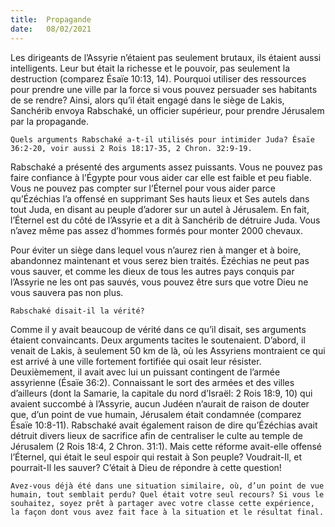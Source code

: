 ```yaml
---
title:  Propagande
date:   08/02/2021
---
```


Les dirigeants de l’Assyrie n’étaient pas seulement brutaux, ils étaient aussi intelligents. Leur but était la richesse et le pouvoir, pas seulement la destruction (comparez Ésaïe 10:13, 14). Pourquoi utiliser des ressources pour prendre une ville par la force si vous pouvez persuader ses habitants de se rendre? Ainsi, alors qu’il était engagé dans le siège de Lakis, Sanchérib envoya Rabschaké, un officier supérieur, pour prendre Jérusalem par la propagande.

`Quels arguments Rabschaké a-t-il utilisés pour intimider Juda? Ésaïe 36:2-20, voir aussi 2 Rois 18:17-35, 2 Chron. 32:9-19.`

Rabschaké a présenté des arguments assez puissants. Vous ne pouvez pas faire confiance à l’Égypte pour vous aider car elle est faible et peu fiable. Vous ne pouvez pas compter sur l’Éternel pour vous aider parce qu’Ézéchias l’a offensé en supprimant Ses hauts lieux et Ses autels dans tout Juda, en disant au peuple d’adorer sur un autel à Jérusalem. En fait, l’Éternel est du côté de l’Assyrie et a dit à Sanchérib de détruire Juda. Vous n’avez même pas assez d’hommes formés pour monter 2000 chevaux.

Pour éviter un siège dans lequel vous n’aurez rien à manger et à boire, abandonnez maintenant et vous serez bien traités. Ézéchias ne peut pas vous sauver, et comme les dieux de tous les autres pays conquis par l’Assyrie ne les ont pas sauvés, vous pouvez être surs que votre Dieu ne vous sauvera pas non plus.

`Rabschaké disait-il la vérité?`

Comme il y avait beaucoup de vérité dans ce qu’il disait, ses arguments étaient convaincants. Deux arguments tacites le soutenaient. D’abord, il venait de Lakis, à seulement 50 km de là, où les Assyriens montraient ce qui est arrivé à une ville fortement fortifiée qui osait leur résister. Deuxièmement, il avait avec lui un puissant contingent de l’armée assyrienne (Ésaïe 36:2). Connaissant le sort des armées et des villes d’ailleurs (dont la Samarie, la capitale du nord d’Israël: 2 Rois 18:9, 10) qui avaient succombé à l’Assyrie, aucun Judéen n’aurait de raison de douter que, d’un point de vue humain, Jérusalem était condamnée (comparez Ésaïe 10:8-11). Rabschaké avait également raison de dire qu’Ézéchias avait détruit divers lieux de sacrifice afin de centraliser le culte au temple de Jérusalem (2 Rois 18:4, 2 Chron. 31:1). Mais cette réforme avait-elle offensé l’Éternel, qui était le seul espoir qui restait à Son peuple? Voudrait-Il, et pourrait-Il les sauver? C’était à Dieu de répondre à cette question!

`Avez-vous déjà été dans une situation similaire, où, d’un point de vue humain, tout semblait perdu? Quel était votre seul recours? Si vous le souhaitez, soyez prêt à partager avec votre classe cette expérience, la façon dont vous avez fait face à la situation et le résultat final.`